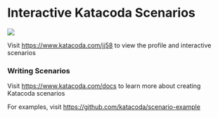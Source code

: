 # Interactive Katacoda Scenarios

[![](http://shields.katacoda.com/katacoda/jj58/count.svg)](https://www.katacoda.com/jj58 "Get your profile on Katacoda.com")

Visit https://www.katacoda.com/jj58 to view the profile and interactive scenarios

### Writing Scenarios
Visit https://www.katacoda.com/docs to learn more about creating Katacoda scenarios

For examples, visit https://github.com/katacoda/scenario-example
